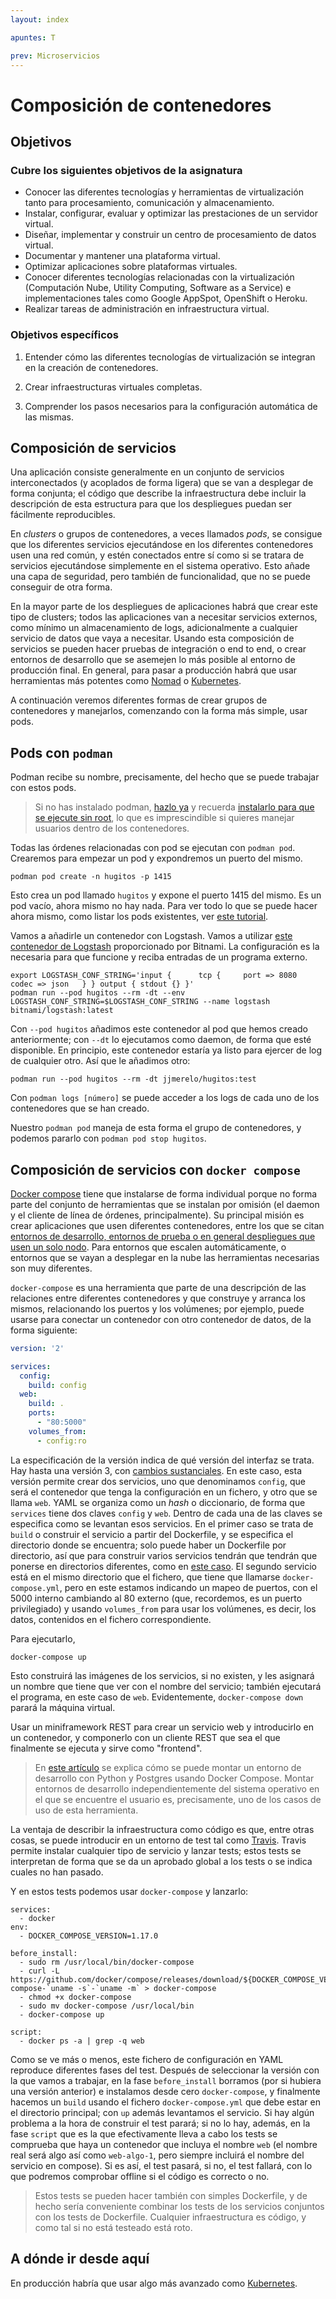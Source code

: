 ```yaml
---
layout: index

apuntes: T

prev: Microservicios
---
```


# Composición de contenedores

<!--@
prev: Microservicios
-->

<div class="objetivos" markdown="1">

## Objetivos

### Cubre los siguientes objetivos de la asignatura

* Conocer las diferentes tecnologías y herramientas de virtualización
  tanto para procesamiento, comunicación y almacenamiento.
* Instalar, configurar, evaluar y optimizar las prestaciones de un
  servidor virtual.
* Diseñar, implementar y construir un centro de procesamiento de datos
  virtual.
* Documentar y mantener una plataforma virtual.
* Optimizar aplicaciones sobre plataformas virtuales.
* Conocer diferentes tecnologías relacionadas con la virtualización
  (Computación Nube, Utility Computing, Software as a Service) e
  implementaciones tales como Google AppSpot, OpenShift o Heroku.
* Realizar tareas de administración en infraestructura virtual.

### Objetivos específicos

1. Entender cómo las diferentes tecnologías de virtualización se
   integran en la creación de contenedores.

2. Crear infraestructuras virtuales completas.

3. Comprender los pasos necesarios para la configuración automática de las mismas.

</div>

## Composición de servicios

Una aplicación consiste generalmente en un conjunto de servicios
interconectados (y acoplados de forma ligera) que se van a desplegar
de forma conjunta; el código que describe la infraestructura debe
incluir la descripción de esta estructura para que los despliegues
puedan ser fácilmente reproducibles.

En *clusters* o grupos de contenedores, a veces llamados *pods*, se
consigue que los diferentes servicios ejecutándose en los diferentes
contenedores usen una red común, y estén conectados entre sí como si
se tratara de servicios ejecutándose simplemente en el sistema
operativo. Esto añade una capa de seguridad, pero también de
funcionalidad, que no se puede conseguir de otra forma.

En la mayor parte de los despliegues de aplicaciones habrá que crear
este tipo de clusters; todos las aplicaciones van a necesitar
servicios externos, como mínimo un almacenamiento de logs,
adicionalmente a cualquier servicio de datos que vaya a
necesitar. Usando esta composición de servicios se pueden hacer
pruebas de integración o end to end, o crear entornos de desarrollo
que se asemejen lo más posible al entorno de producción final. En
general, para pasar a producción habrá que usar herramientas más
potentes como [Nomad](https://nomad.io)
o [Kubernetes](https://kubernetes.io).

A continuación veremos diferentes formas de crear grupos de
contenedores y manejarlos, comenzando con la forma más simple, usar
pods.

## Pods con `podman`

Podman recibe su nombre, precisamente, del hecho que se puede trabajar
con estos pods.

> Si no has instalado
> podman, [hazlo ya](https://podman.io/getting-started/installation) y
> recuerda
> [instalarlo para que se ejecute sin root](https://www.vultr.com/docs/how-to-install-and-use-podman-on-ubuntu-20-04#5__Using_Podman_without_Sudo),
> lo que es imprescindible si quieres manejar usuarios dentro de los
> contenedores.

Todas las órdenes relacionadas con pod se ejecutan con `podman
pod`. Crearemos para empezar un pod y expondremos un puerto del mismo.

```shell
podman pod create -n hugitos -p 1415
```

Esto crea un pod llamado `hugitos` y expone el puerto 1415 del
mismo. Es un pod vacío, ahora mismo no hay nada. Para ver todo lo que
se puede hacer ahora mismo, como listar los pods existentes,
ver
[este tutorial](https://developers.redhat.com/blog/2019/01/15/podman-managing-containers-pods/?intcmp=701f20000012ngPAAQ).

Vamos a añadirle un contenedor con Logstash. Vamos a utilizar [este
contenedor de Logstash](https://github.com/bitnami/bitnami-docker-logstash)
proporcionado por Bitnami. La configuración es la necesaria para que
funcione y reciba entradas de un programa externo.

```shell
export LOGSTASH_CONF_STRING='input {      tcp {     port => 8080     codec => json   } } output { stdout {} }'
podman run --pod hugitos --rm -dt --env LOGSTASH_CONF_STRING=$LOGSTASH_CONF_STRING --name logstash bitnami/logstash:latest
```

Con `--pod hugitos` añadimos este contenedor al pod que hemos creado
anteriormente; con `--dt` lo ejecutamos como daemon, de forma que esté
disponible. En principio, este contenedor estaría ya listo para
ejercer de log de cualquier otro. Así que le añadimos otro:

```shell
podman run --pod hugitos --rm -dt jjmerelo/hugitos:test
```

Con `podman logs [número]` se puede acceder a los logs de cada uno de
los contenedores que se han creado.

Nuestro `podman pod` maneja de esta forma el grupo de contenedores, y
podemos pararlo con `podman pod stop hugitos`.

## Composición de servicios con `docker compose`

[Docker compose](https://docs.docker.com/compose/install/#install-compose)
tiene que instalarse de forma individual porque no forma parte del
conjunto de herramientas que se instalan por omisión (el daemon y el
cliente de línea de órdenes, principalmente). Su principal misión es
crear aplicaciones que usen diferentes contenedores, entre los que se citan
[entornos de desarrollo, entornos de prueba o en general despliegues
que usen un solo nodo](https://docs.docker.com/compose/#common-use-cases).
Para
entornos que escalen automáticamente, o entornos que se vayan a
desplegar en la nube las herramientas necesarias son muy diferentes.

`docker-compose` es una herramienta que parte de una descripción de
las relaciones entre diferentes contenedores y que construye y arranca
los mismos, relacionando los puertos y los volúmenes; por ejemplo,
puede usarse para conectar un contenedor con otro contenedor de datos,
de la forma siguiente:

```yaml
version: '2'

services:
  config:
    build: config
  web:
    build: .
    ports:
      - "80:5000"
    volumes_from:
      - config:ro
```

La especificación de la versión indica de qué versión del interfaz se
trata. Hay hasta una versión 3, con
[cambios sustanciales](https://docs.docker.com/compose/compose-file/). En
este caso, esta versión permite crear dos servicios, uno que
denominamos `config`, que será el contenedor que tenga la
configuración en un fichero, y otro que se llama `web`. YAML se
organiza como un *hash* o diccionario, de forma que `services` tiene
dos claves `config` y `web`. Dentro de cada una de las claves se
especifica como se levantan esos servicios. En el primer caso se trata
de `build` o construir el servicio a partir del Dockerfile, y se
especifica el directorio donde se encuentra; solo puede haber un
Dockerfile por directorio, así que para construir varios servicios
tendrán que tendrán que ponerse en directorios diferentes, como
en [este caso](https://github.com/JJ/p5-hitos). El segundo servicio
está en el mismo directorio que el fichero, que tiene que llamarse
`docker-compose.yml`, pero en este estamos indicando un mapeo de
puertos, con el 5000 interno cambiando al 80 externo (que, recordemos,
es un puerto privilegiado) y usando `volumes_from` para usar los
volúmenes, es decir, los datos, contenidos en el fichero
correspondiente.

Para ejecutarlo,

```shell
docker-compose up
```

Esto construirá las imágenes de los servicios, si no existen, y les
asignará un nombre que tiene que ver con el nombre del servicio;
también ejecutará el programa, en este caso de `web`. Evidentemente,
`docker-compose down` parará la máquina virtual.

<div class='ejercicios' markdown='1'>

Usar un miniframework REST para crear un servicio web y introducirlo
en un contenedor, y componerlo con un cliente REST que sea el que
finalmente se ejecuta y sirve como "frontend".

</div>

> En
> [este artículo](https://www.freecodecamp.org/news/docker-development-workflow-a-guide-with-flask-and-postgres-db1a1843044a/)
> se
> explica cómo se puede montar un entorno de desarrollo con Python y
> Postgres usando Docker Compose. Montar entornos de desarrollo
> independientemente del sistema operativo en el que se encuentre el
> usuario es, precisamente, uno de los casos de uso de esta
> herramienta.

La ventaja de describir la infraestructura como código es que, entre
 otras cosas, se puede introducir en un entorno de test tal como
 [Travis](https://travis-ci.org). Travis permite instalar cualquier
 tipo de servicio y lanzar tests; estos tests se interpretan de forma
 que se da un aprobado global a los tests o se indica cuales no han
 pasado.

Y en estos tests podemos usar `docker-compose` y lanzarlo:

```shell
services:
  - docker
env:
  - DOCKER_COMPOSE_VERSION=1.17.0

before_install:
  - sudo rm /usr/local/bin/docker-compose
  - curl -L https://github.com/docker/compose/releases/download/${DOCKER_COMPOSE_VERSION}/docker-compose-`uname -s`-`uname -m` > docker-compose
  - chmod +x docker-compose
  - sudo mv docker-compose /usr/local/bin
  - docker-compose up

script:
  - docker ps -a | grep -q web
```

Como se ve más o menos, este fichero de configuración en YAML
reproduce diferentes fases del test. Después de seleccionar la versión
con la que vamos a trabajar, en la fase `before_install` borramos (por
si hubiera una versión anterior) e instalamos desde cero
`docker-compose`, y finalmente hacemos un `build` usando el fichero
`docker-compose.yml` que debe estar en el directorio principal; con
`up` además levantamos el servicio. Si hay
algún problema a la hora de construir el test parará; si no lo hay,
además, en la fase `script` que es la que efectivamente lleva a cabo
los tests se comprueba que haya un contenedor que incluya el nombre
`web` (el nombre real será algo así como `web-algo-1`, pero siempre
incluirá el nombre del servicio en compose). Si es así, el test
pasará, si no, el test fallará, con lo que podremos comprobar offline
si el código es correcto o no.

> Estos tests se pueden hacer también con simples Dockerfile, y de
> hecho sería conveniente combinar los tests de los servicios
> conjuntos con los tests de Dockerfile. Cualquier infraestructura es
> código, y como tal si no está testeado está roto.

## A dónde ir desde aquí

En producción habría que usar algo más avanzado
como
[Kubernetes](https://kubernetes.io/es/docs/concepts/overview/what-is-kubernetes/).
